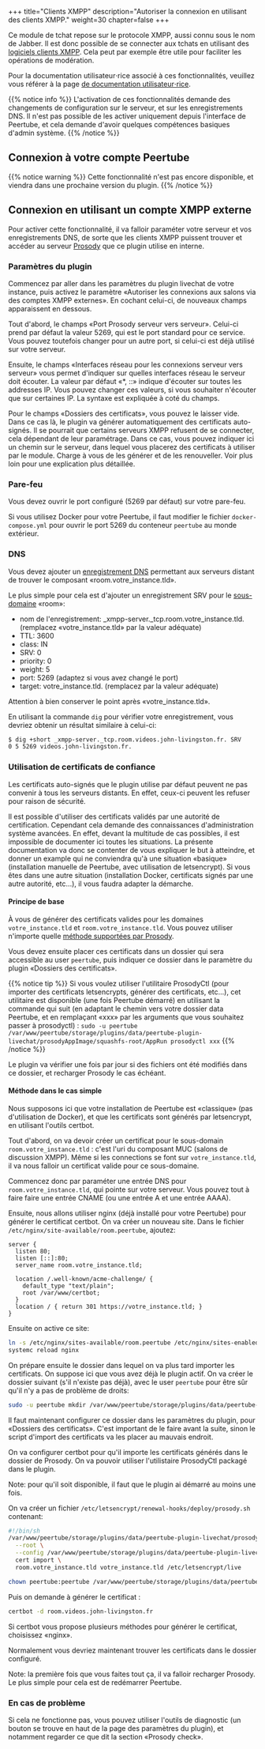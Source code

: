 +++
title="Clients XMPP"
description="Autoriser la connexion en utilisant des clients XMPP."
weight=30
chapter=false
+++

Ce module de tchat repose sur le protocole XMPP, aussi connu sous le nom de Jabber.
Il est donc possible de se connecter aux tchats en utilisant des
[logiciels clients XMPP](https://fr.wikipedia.org/wiki/Clients_XMPP).
Cela peut par exemple être utile pour faciliter les opérations de modération.

Pour la documentation utilisateur⋅rice associé à ces fonctionnalités, veuillez
vous référer à la page [de documentation utilisateur⋅rice](/peertube-plugin-livechat/fr/documentation/user/xmpp_clients/).

{{% notice info %}}
L'activation de ces fonctionnalités demande des changements de configuration
sur le serveur, et sur les enregistrements DNS. Il n'est pas possible de les
activer uniquement depuis l'interface de Peertube, et cela demande d'avoir
quelques compétences basiques d'admin système.
{{% /notice %}}

## Connexion à votre compte Peertube

{{% notice warning %}}
Cette fonctionnalité n'est pas encore disponible, et viendra dans une
prochaine version du plugin.
{{% /notice %}}

## Connexion en utilisant un compte XMPP externe

Pour activer cette fonctionnalité, il va falloir paraméter votre serveur et vos
enregistrements DNS, de sorte que les clients XMPP puissent trouver et accéder
au serveur [Prosody](https://prosody.im) que ce plugin utilise en interne.

### Paramètres du plugin

Commencez par aller dans les paramètres du plugin livechat de votre instance,
puis activez le paramètre «Autoriser les connexions aux salons via des comptes XMPP externes».
En cochant celui-ci, de nouveaux champs apparaissent en dessous.

Tout d'abord, le champs «Port Prosody serveur vers serveur». Celui-ci prend par
défaut la valeur 5269, qui est le port standard pour ce service.
Vous pouvez toutefois changer pour un autre port, si celui-ci est déjà utilisé
sur votre serveur.

Ensuite, le champs «Interfaces réseau pour les connexions serveur vers serveur»
vous permet d'indiquer sur quelles interfaces réseau le serveur doit écouter.
La valeur par défaut «*, ::» indique d'écouter sur toutes les addresses IP.
Vous pouvez changer ces valeurs, si vous souhaiter n'écouter que sur certaines
IP. La syntaxe est expliquée à coté du champs.

Pour le champs «Dossiers des certificats», vous pouvez le laisser vide.
Dans ce cas là, le plugin va générer automatiquement des certificats auto-signés.
Il se pourrait que certains serveurs XMPP refusent de se connecter, cela dépendant
de leur paramétrage.
Dans ce cas, vous pouvez indiquer ici un chemin sur le serveur, dans lequel vous
placerez des certificats à utiliser par le module.
Charge à vous de les générer et de les renouveller.
Voir plus loin pour une explication plus détaillée.

### Pare-feu

Vous devez ouvrir le port configuré (5269 par défaut) sur votre pare-feu.

Si vous utilisez Docker pour votre Peertube, il faut modifier le fichier
`docker-compose.yml` pour ouvrir le port 5269 du conteneur `peertube` au
monde extérieur.

### DNS

Vous devez ajouter un [enregistrement DNS](https://prosody.im/doc/dns) permettant
aux serveurs distant de trouver le composant «room.votre_instance.tld».

Le plus simple pour cela est d'ajouter un enregistrement SRV pour le
[sous-domaine](https://prosody.im/doc/dns#subdomains) «room»:

* nom de l'enregistrement: _xmpp-server._tcp.room.votre_instance.tld. (remplacez «votre_instance.tld» par la valeur adéquate)
* TTL: 3600
* class: IN
* SRV: 0
* priority: 0
* weight: 5
* port: 5269 (adaptez si vous avez changé le port)
* target: votre_instance.tld. (remplacez par la valeur adéquate)

Attention à bien conserver le point après «votre_instance.tld».

En utilisant la commande `dig` pour vérifier votre enregistrement,
vous devriez obtenir un résultat similaire à celui-ci:

```bash
$ dig +short _xmpp-server._tcp.room.videos.john-livingston.fr. SRV
0 5 5269 videos.john-livingston.fr.
```

### Utilisation de certificats de confiance

Les certificats auto-signés que le plugin utilise par défaut peuvent ne pas convenir à tous les serveurs distants.
En effet, ceux-ci peuvent les refuser pour raison de sécurité.

Il est possible d'utiliser des certificats validés par une autorité de certification.
Cependant cela demande des connaissances d'administration système avancées.
En effet, devant la multitude de cas possibles, il est impossible de documenter ici toutes les situations.
La présente documentation va donc se contenter de vous expliquer le but à atteindre, et donner un example
qui ne conviendra qu'à une situation «basique» (installation manuelle de Peertube, avec utilisation de letsencrypt).
Si vous êtes dans une autre situation (installation Docker, certificats signés par une autre autorité, etc...), il
vous faudra adapter la démarche.

#### Principe de base

À vous de générer des certificats valides pour les domaines `votre_instance.tld` et `room.votre_instance.tld`.
Vous pouvez utiliser n'importe quelle [méthode supportées par Prosody](https://prosody.im/doc/certificates).

Vous devez ensuite placer ces certificats dans un dossier qui sera accessible au user `peertube`, puis indiquer
ce dossier dans le paramètre du plugin «Dossiers des certificats».

{{% notice tip %}}
Si vous voulez utiliser l'utilitaire ProsodyCtl (pour importer des certificats
letsencrypts, générer des certificats, etc...), cet utilitaire est disponible
(une fois Peertube démarré) en utilisant la commande qui suit (en adaptant le chemin vers votre dossier data Peertube,
et en remplaçant «xxx» par les arguments que vous souhaitez passer à prosodyctl) :
`sudo -u peertube /var/www/peertube/storage/plugins/data/peertube-plugin-livechat/prosodyAppImage/squashfs-root/AppRun prosodyctl xxx`
{{% /notice %}}

Le plugin va vérifier une fois par jour si des fichiers ont été modifiés dans ce dossier, et recharger Prosody le cas échéant.

#### Méthode dans le cas simple

Nous supposons ici que votre installation de Peertube est «classique» (pas d'utilisation de Docker), et que les
certificats sont générés par letsencrypt, en utilisant l'outils certbot.

Tout d'abord, on va devoir créer un certificat pour le sous-domain `room.votre_instance.tld` : c'est l'uri du composant
MUC (salons de discussion XMPP). Même si les connections se font sur `votre_instance.tld`, il va nous falloir un
certificat valide pour ce sous-domaine.

Commencez donc par paraméter une entrée DNS pour `room.votre_instance.tld`, qui pointe sur votre serveur.
Vous pouvez tout à faire faire une entrée CNAME (ou une entrée A et une entrée AAAA).

Ensuite, nous allons utiliser nginx (déjà installé pour votre Peertube) pour générer le certificat certbot.
On va créer un nouveau site. Dans le fichier `/etc/nginx/site-available/room.peertube`, ajoutez:

```nginx
server {
  listen 80;
  listen [::]:80;
  server_name room.votre_instance.tld;

  location /.well-known/acme-challenge/ {
    default_type "text/plain";
    root /var/www/certbot;
  }
  location / { return 301 https://votre_instance.tld; }
}
```

Ensuite on active ce site:

```bash
ln -s /etc/nginx/sites-available/room.peertube /etc/nginx/sites-enabled/
systemc reload nginx
```

On prépare ensuite le dossier dans lequel on va plus tard importer les certificats.
On suppose ici que vous avez déjà le plugin actif. On va créer le dossier suivant (s'il n'existe pas déjà),
avec le user `peertube` pour être sûr qu'il n'y a pas de problème de droits:

```bash
sudo -u peertube mkdir /var/www/peertube/storage/plugins/data/peertube-plugin-livechat/prosody/certs
```

Il faut maintenant configurer ce dossier dans les paramètres du plugin, pour «Dossiers des certificats».
C'est important de le faire avant la suite, sinon le script d'import des certificats va les placer au mauvais endroit.

On va configurer certbot pour qu'il importe les certificats générés dans le dossier de Prosody.
On va pouvoir utiliser l'utilistaire ProsodyCtl packagé dans le plugin.

Note: pour qu'il soit disponible, il faut que le plugin ai démarré au moins une fois.

On va créer un fichier `/etc/letsencrypt/renewal-hooks/deploy/prosody.sh` contenant:

```bash
#!/bin/sh
/var/www/peertube/storage/plugins/data/peertube-plugin-livechat/prosodyAppImage/squashfs-root/AppRun prosodyctl \
  --root \
  --config /var/www/peertube/storage/plugins/data/peertube-plugin-livechat/prosody/prosody.cfg.lua \
  cert import \
  room.votre_instance.tld votre_instance.tld /etc/letsencrypt/live

chown peertube:peertube /var/www/peertube/storage/plugins/data/peertube-plugin-livechat/prosody/certs/*
```

Puis on demande à générer le certificat :

```bash
certbot -d room.videos.john-livingston.fr
```

Si certbot vous propose plusieurs méthodes pour générer le certificat, choisissez «nginx».

Normalement vous devriez maintenant trouver les certificats dans le dossier configuré.

Note: la première fois que vous faites tout ça, il va falloir recharger Prosody. Le plus simple pour cela est de
redémarrer Peertube.

### En cas de problème

Si cela ne fonctionne pas, vous pouvez utiliser l'outils de diagnostic
(un bouton se trouve en haut de la page des paramètres du plugin),
et notamment regarder ce que dit la section «Prosody check».
